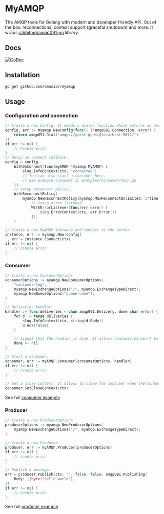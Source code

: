 # MyAMQP
The AMQP tools for Golang with modern and developer friendly API.
Out of the box: reconnections, context support (graceful shutdown) and more.
It wraps [rabbitmq/amqp091-go](https://github.com/rabbitmq/amqp091-go) library.

## Docs
[![GoDoc](https://godoc.org/github.com/dmasior/myamqp?status.svg)](http://godoc.org/github.com/dmasior/myamqp)

## Installation
```bash
go get github.com/dmasior/myamqp
```

## Usage
### Configuration and connection
```go
// Create a new Config. It needs a dialer function which returns an amqp091.Connection.
config, err := myamqp.NewConfig(func() (*amqp091.Connection, error) {
    return amqp091.Dial("amqp://guest:guest@localhost:5672/")
})
if err != nil {
    // handle error
}
// Setup on connect callback.
config = config.
    WithOnConnect(func(myAMQP *myamqp.MyAMQP) {
        slog.InfoContext(ctx, "connected")
        // You can also start a consumer here.
        // See example consumer in examples/consumer/main.go
    }).
    // Setup reconnect policy.
    WithReconnectPolicy(
        myamqp.NewReconnectPolicy(myamqp.MaxReconnectUnlimited, 1*time.Second).
            // Setup error listener.
            WithErrorListener(func(err error) {
                slog.ErrorContext(ctx, err.Error())
            }),
    )

// Create a new MyAMQP instance and connect to the server.
instance, err := myamqp.New(config)
_, err = instance.Connect(ctx)
if err != nil {
    // handle error
}
```

### Consumer
```go
// Create a new ConsumerOptions
consumerOptions := myamqp.NewConsumerOptions(
    "consumer-tag",
    myamqp.NewExchangeOptions("/", myamqp.ExchangeTypeDirect),
    myamqp.NewQueueOptions("queue-name"),
)

// Deliveries handler.
handler := func(deliveries <-chan amqp091.Delivery, done chan error) {
    for d := range deliveries {
        slog.InfoContext(ctx, string(d.Body))
        d.Ack(false)
    }

    // Signal that the handler is done. It allows consumer.Cancel() to return.
    done <- nil
}

// Start a consumer.
consumer, err := myAMQP.Consumer(consumerOptions, handler)
if err != nil {
    // handle error
}

// Set a close context. It allows to close the consumer when the context is done.
consumer.SetCloseContext(ctx)
```

See full [consumer example](./examples/consumer/main.go)

### Producer
```go
// Create a new ProducerOptions.
producerOptions := myamqp.NewProducerOptions(
    myamqp.NewExchangeOptions("/", myamqp.ExchangeTypeDirect),
)

// Create a new Producer.
producer, err := myAMQP.Producer(producerOptions)
if err != nil {
    // handle error
}

// Publish a message.
err = producer.Publish(ctx, "", false, false, amqp091.Publishing{
    Body: []byte("hello world"),
})
if err != nil {
	// handle error
}
```
See full [producer example](./examples/producer/main.go)
